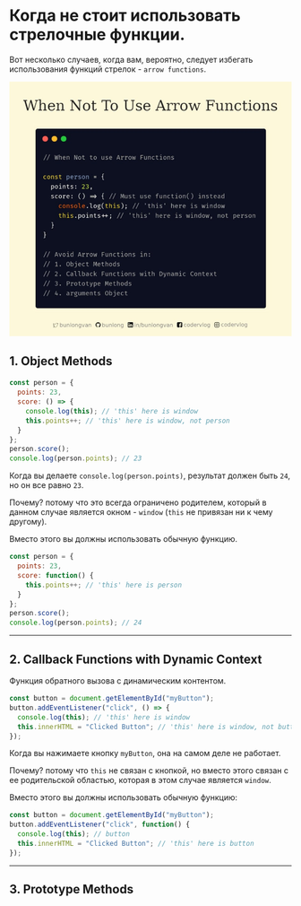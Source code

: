 # Когда не стоит использовать стрелочные функции.

Вот несколько случаев, когда вам, вероятно, следует избегать использования функций стрелок - `arrow functions`.

![logo when not to use arrow functions](img/logo_arrow_functions.jpg)

## 1. Object Methods

```javascript
const person = {
  points: 23,
  score: () => {
    console.log(this); // 'this' here is window
    this.points++; // 'this' here is window, not person
  }
};
person.score();
console.log(person.points); // 23
```

Когда вы делаете `console.log(person.points)`, результат должен быть `24`, но он все равно `23`.

Почему? потому что это всегда ограничено родителем, который в данном случае является окном - `window` (`this` не привязан ни к чему другому).

Вместо этого вы должны использовать обычную функцию.

```js
const person = {
  points: 23,
  score: function() {
    this.points++; // 'this' here is person
  }
};
person.score();
console.log(person.points); // 24
```

---

## 2. Callback Functions with Dynamic Context

Функция обратного вызова с динамическим контентом.

```js
const button = document.getElementById("myButton");
button.addEventListener("click", () => {
  console.log(this); // 'this' here is window
  this.innerHTML = "Clicked Button"; // 'this' here is window, not button
});
```

Когда вы нажимаете кнопку `myButton`, она на самом деле не работает.

Почему? потому что `this` не связан с кнопкой, но вместо этого связан с ее родительской областью, которая в этом случае является `window`.

Вместо этого вы должны использовать обычную функцию:

```javascript
const button = document.getElementById("myButton");
button.addEventListener("click", function() {
  console.log(this); // button
  this.innerHTML = "Clicked Button"; // 'this' here is button
});
```

---

## 3. Prototype Methods

